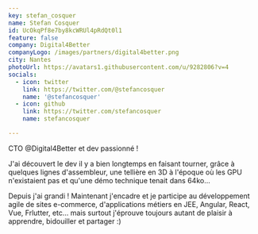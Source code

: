 ```yaml
---
key: stefan_cosquer
name: Stefan Cosquer
id: UcOkqPf8e7by8kcWRUl4pRdQt0l1
feature: false
company: Digital4Better
companyLogo: /images/partners/digital4better.png
city: Nantes
photoUrl: https://avatars1.githubusercontent.com/u/9282806?v=4
socials:
  - icon: twitter
    link: https://twitter.com/@stefancosquer
    name: '@stefancosquer'
  - icon: github
    link: https://twitter.com/stefancosquer
    name: stefancosquer

---
```


CTO @Digital4Better et dev passionné !

J'ai découvert le dev il y a bien longtemps en faisant tourner, grâce à quelques lignes d'assembleur, une tellière en 3D  à l'époque où les GPU n'existaient pas et qu'une démo technique tenait dans 64ko... 

Depuis j'ai grandi ! Maintenant j'encadre et je participe au développement agile de sites e-commerce, d'applications métiers en JEE, Angular, React, Vue, Frlutter, etc... mais surtout j'éprouve toujours autant de plaisir à apprendre, bidouiller et partager :)